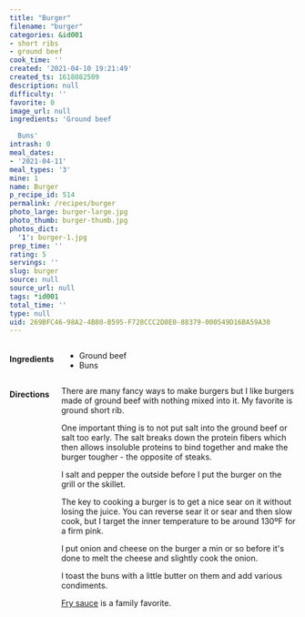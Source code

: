 ```yaml
---
title: "Burger"
filename: "burger"
categories: &id001
- short ribs
- ground beef
cook_time: ''
created: '2021-04-10 19:21:49'
created_ts: 1618082509
description: null
difficulty: ''
favorite: 0
image_url: null
ingredients: 'Ground beef

  Buns'
intrash: 0
meal_dates:
- '2021-04-11'
meal_types: '3'
mine: 1
name: Burger
p_recipe_id: 514
permalink: /recipes/burger
photo_large: burger-large.jpg
photo_thumb: burger-thumb.jpg
photos_dict:
  '1': burger-1.jpg
prep_time: ''
rating: 5
servings: ''
slug: burger
source: null
source_url: null
tags: *id001
total_time: ''
type: null
uid: 269BFC46-98A2-4B80-B595-F728CCC2D8E0-88379-000549D16BA59A30
---
```

<div class="large-8 medium-7 columns" id="writeup">	</div><!-- #writeup -->
</div><!-- #row-one -->
<div class="row" id="row-two">	<div class="medium-4 small-5 columns" id="ingredients"><h4>Ingredients</h4><div class="box box-ingredients content"><ul>
<li>Ground beef</li>
<li>Buns</li>
</ul>
</div>	</div>	<div class="medium-6 small-7 columns" id="directions"><h4>Directions</h4><div class="box box-directions content"><p>There are many fancy ways to make burgers but I like burgers made of ground beef with nothing mixed into it. My favorite is ground short rib.</p>
<p>One important thing is to not put salt into the ground beef or salt too early. The salt breaks down the protein fibers which then allows insoluble proteins to bind together and make the burger tougher - the opposite of steaks.</p>
<p>I salt and pepper the outside before I put the burger on the grill or the skillet.</p>
<p>The key to cooking a burger is to get a nice sear on it without losing the juice. You can reverse sear it or sear and then slow cook, but I target the inner temperature to be around 130ºF for a firm pink.</p>
<p>I put onion and cheese on the burger a min or so before it's done to melt the cheese and slightly cook the onion.</p>
<p>I toast the buns with a little butter on them and add various condiments.</p>
<p><a href="/recipes/fry-sauce">Fry sauce</a> is a family favorite.</p>
</div>	</div>